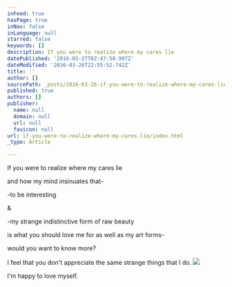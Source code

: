 ```yaml
---
inFeed: true
hasPage: true
inNav: false
inLanguage: null
starred: false
keywords: []
description: If you were to realize where my cares lie
datePublished: '2016-03-27T02:47:58.997Z'
dateModified: '2016-03-26T22:55:52.742Z'
title: ''
author: []
sourcePath: _posts/2016-03-26-if-you-were-to-realize-where-my-cares-lie.md
published: true
authors: []
publisher:
  name: null
  domain: null
  url: null
  favicon: null
url: if-you-were-to-realize-where-my-cares-lie/index.html
_type: Article

---
```

If you were to realize where my cares lie

and how my mind insinuates that-

-to be interesting

&

-my strange indistinctive form of raw beauty

is what you should love me for as well as my art forms-

would you want to know more?

I feel that you don't appreciate the same strange things that I do.
![](https://the-grid-user-content.s3-us-west-2.amazonaws.com/0258a71e-b589-4403-b479-94569f74194e.jpg)

I'm happy to love myself.